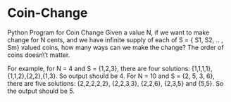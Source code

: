# Coin-Change
Python Program for Coin Change
Given a value N, if we want to make change for N cents, and we have infinite supply of each of S = { S1, S2, .. , Sm} valued coins, how many ways can we make the change? The order of coins doesn\’t matter.

For example, for N = 4 and S = {1,2,3}, there are four solutions: {1,1,1,1},{1,1,2},{2,2},{1,3}. So output should be 4. For N = 10 and S = {2, 5, 3, 6}, there are five solutions: {2,2,2,2,2}, {2,2,3,3}, {2,2,6}, {2,3,5} and {5,5}. So the output should be 5.
